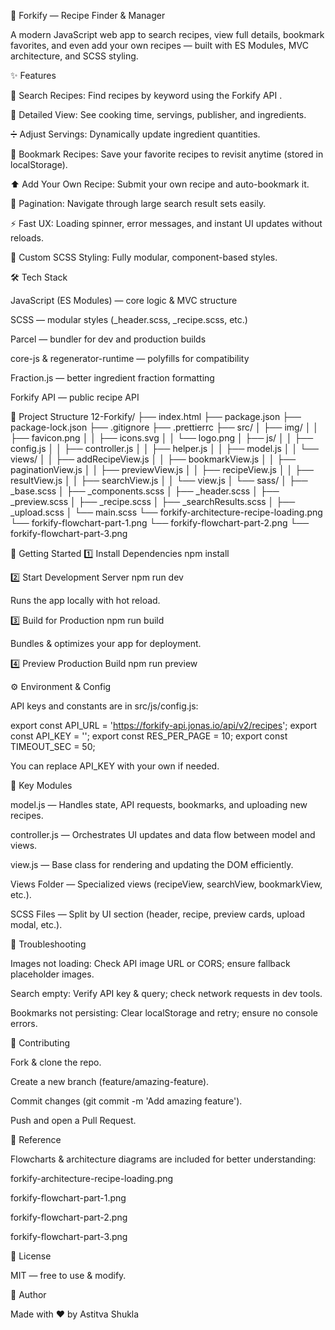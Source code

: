 🍴 Forkify — Recipe Finder & Manager

A modern JavaScript web app to search recipes, view full details, bookmark favorites, and even add your own recipes — built with ES Modules, MVC architecture, and SCSS styling.

✨ Features

🔎 Search Recipes: Find recipes by keyword using the Forkify API
.

👀 Detailed View: See cooking time, servings, publisher, and ingredients.

➗ Adjust Servings: Dynamically update ingredient quantities.

🔖 Bookmark Recipes: Save your favorite recipes to revisit anytime (stored in localStorage).

⬆️ Add Your Own Recipe: Submit your own recipe and auto-bookmark it.

📄 Pagination: Navigate through large search result sets easily.

⚡ Fast UX: Loading spinner, error messages, and instant UI updates without reloads.

🎨 Custom SCSS Styling: Fully modular, component-based styles.

🛠️ Tech Stack

JavaScript (ES Modules) — core logic & MVC structure

SCSS — modular styles (\_header.scss, \_recipe.scss, etc.)

Parcel — bundler for dev and production builds

core-js & regenerator-runtime — polyfills for compatibility

Fraction.js — better ingredient fraction formatting

Forkify API — public recipe API

📂 Project Structure
12-Forkify/
├── index.html
├── package.json
├── package-lock.json
├── .gitignore
├── .prettierrc
├── src/
│ ├── img/
│ │ ├── favicon.png
│ │ ├── icons.svg
│ │ └── logo.png
│ ├── js/
│ │ ├── config.js
│ │ ├── controller.js
│ │ ├── helper.js
│ │ ├── model.js
│ │ └── views/
│ │ ├── addRecipeView.js
│ │ ├── bookmarkView.js
│ │ ├── paginationView.js
│ │ ├── previewView.js
│ │ ├── recipeView.js
│ │ ├── resultView.js
│ │ ├── searchView.js
│ │ └── view.js
│ └── sass/
│ ├── \_base.scss
│ ├── \_components.scss
│ ├── \_header.scss
│ ├── \_preview.scss
│ ├── \_recipe.scss
│ ├── \_searchResults.scss
│ ├── \_upload.scss
│ └── main.scss
└── forkify-architecture-recipe-loading.png
└── forkify-flowchart-part-1.png
└── forkify-flowchart-part-2.png
└── forkify-flowchart-part-3.png

🚀 Getting Started
1️⃣ Install Dependencies
npm install

2️⃣ Start Development Server
npm run dev

Runs the app locally with hot reload.

3️⃣ Build for Production
npm run build

Bundles & optimizes your app for deployment.

4️⃣ Preview Production Build
npm run preview

⚙️ Environment & Config

API keys and constants are in src/js/config.js:

export const API_URL = 'https://forkify-api.jonas.io/api/v2/recipes';
export const API_KEY = '<your-api-key>';
export const RES_PER_PAGE = 10;
export const TIMEOUT_SEC = 50;

You can replace API_KEY with your own if needed.

🧩 Key Modules

model.js — Handles state, API requests, bookmarks, and uploading new recipes.

controller.js — Orchestrates UI updates and data flow between model and views.

view.js — Base class for rendering and updating the DOM efficiently.

Views Folder — Specialized views (recipeView, searchView, bookmarkView, etc.).

SCSS Files — Split by UI section (header, recipe, preview cards, upload modal, etc.).

🐞 Troubleshooting

Images not loading: Check API image URL or CORS; ensure fallback placeholder images.

Search empty: Verify API key & query; check network requests in dev tools.

Bookmarks not persisting: Clear localStorage and retry; ensure no console errors.

🤝 Contributing

Fork & clone the repo.

Create a new branch (feature/amazing-feature).

Commit changes (git commit -m 'Add amazing feature').

Push and open a Pull Request.

📸 Reference

Flowcharts & architecture diagrams are included for better understanding:

forkify-architecture-recipe-loading.png

forkify-flowchart-part-1.png

forkify-flowchart-part-2.png

forkify-flowchart-part-3.png

📄 License

MIT — free to use & modify.

🌟 Author

Made with ❤️ by Astitva Shukla
